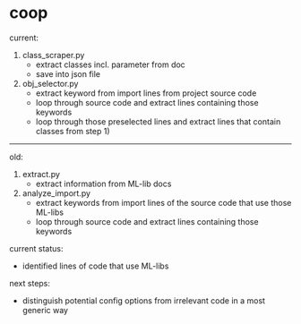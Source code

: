 # coop
current:
1) class_scraper.py
   - extract classes incl. parameter from doc
   - save into json file
2) obj_selector.py
   - extract keyword from import lines from project source code
   - loop through source code and extract lines containing those keywords
   - loop through those preselected lines and extract lines that contain classes from step 1)


_______________
old:
1) extract.py
   - extract information from ML-lib docs
2) analyze_import.py 
   - extract keywords from import lines of the source code that use those ML-libs
   - loop through source code and extract lines containing those keywords


current status:
   - identified lines of code that use ML-libs

next steps: 
   - distinguish potential config options from irrelevant code in a most generic way
